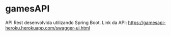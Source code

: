 # gamesAPI
API Rest desenvolvida utilizando Spring Boot.
Link da API: https://gamesapi-heroku.herokuapp.com/swagger-ui.html
